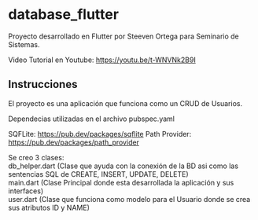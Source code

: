 # database_flutter

Proyecto desarrollado en Flutter por Steeven Ortega para Seminario de Sistemas.

Video Tutorial en Youtube: https://youtu.be/t-WNVNk2B9I

## Instrucciones

El proyecto es una aplicación que funciona como un CRUD de Usuarios.

Dependecias utilizadas en el archivo pubspec.yaml

SQFLite: https://pub.dev/packages/sqflite
Path Provider: https://pub.dev/packages/path_provider

Se creo 3 clases:<br>
db_helper.dart (Clase que ayuda con la conexión de la BD asi como las sentencias SQL de CREATE, INSERT, UPDATE, DELETE)<br>
main.dart (Clase Principal donde esta desarrollada la aplicación y sus interfaces)<br>
user.dart (Clase que funciona como modelo para el Usuario donde se crea sus atributos ID y NAME)<br>
